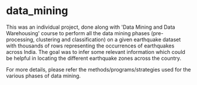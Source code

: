 data_mining
===========
This was an individual project, done along with 'Data Mining and Data Warehousing' course to perform all the data mining phases (pre-processing, clustering and classification) on a given earthquake dataset with thousands of rows representing the occurrences of earthquakes across India. The goal was to infer some relevant information which could be helpful in locating the different earthquake zones across the country.

For more details, please refer the methods/programs/strategies used for the various phases of data mining.
